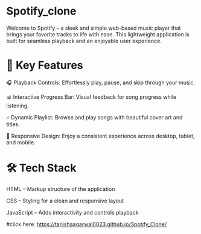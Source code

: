 # Spotify_clone
Welcome to Spotify – a sleek and simple web-based music player that brings your favorite tracks to life with ease. This lightweight application is built for seamless playback and an enjoyable user experience.

# 🚀 Key Features
🎧 Playback Controls: Effortlessly play, pause, and skip through your music.

📊 Interactive Progress Bar: Visual feedback for song progress while listening.

🎶 Dynamic Playlist: Browse and play songs with beautiful cover art and titles.

📱 Responsive Design: Enjoy a consistent experience across desktop, tablet, and mobile.

# 🛠️ Tech Stack
HTML – Markup structure of the application

CSS – Styling for a clean and responsive layout

JavaScript – Adds interactivity and controls playback

#click here: https://tanishaagarwal0023.github.io/Spotify_Clone/
